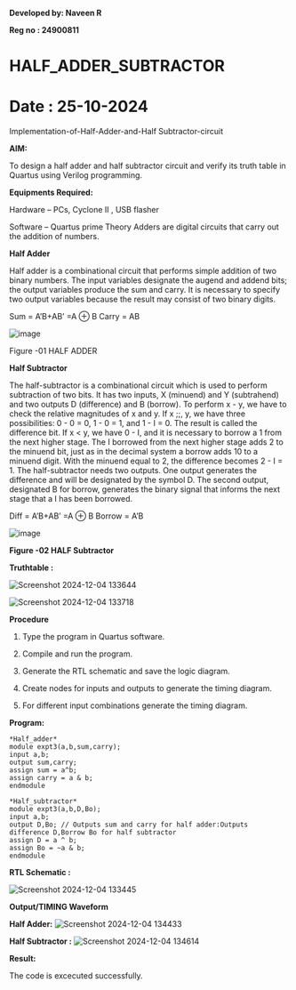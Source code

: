 **Developed by: Naveen R**

**Reg no : 24900811**

# HALF_ADDER_SUBTRACTOR

# Date : 25-10-2024

Implementation-of-Half-Adder-and-Half Subtractor-circuit

**AIM:**

To design a half adder and half subtractor circuit and verify its truth table in Quartus using Verilog programming.

**Equipments Required:**

Hardware – PCs, Cyclone II , USB flasher 

Software – Quartus prime Theory Adders are digital circuits that carry out the addition of numbers.

**Half Adder**

Half adder is a combinational circuit that performs simple addition of two binary numbers. The input variables designate the augend and addend bits; the output variables produce the sum and carry. It is necessary to specify two output variables because the result may consist of two binary digits.

Sum = A’B+AB’ =A ⊕ B Carry = AB

![image](https://github.com/naavaneetha/HALF_ADDER_SUBTRACTOR/assets/154305477/bd4a0b2c-cdbc-4184-ab08-81578f121e1f)

Figure -01 HALF ADDER

**Half Subtractor**

The half-subtractor is a combinational circuit which is used to perform subtraction of two bits. It has two inputs, X (minuend) and Y (subtrahend) and two outputs D (difference) and B (borrow). To perform x - y, we have to check the relative magnitudes of x and y. If x ;;, y, we have three possibilities: 0 - 0 = 0, 1 - 0 = 1, and 1 - I = 0. The result is called the difference bit. If x < y, we have 0 - I, and it is necessary to borrow a 1 from the next higher stage. The I borrowed from the next higher stage adds 2 to the minuend bit, just as in the decimal system a borrow adds 10 to a minuend digit. With the minuend equal to 2, the difference becomes 2 - I = 1. The half-subtractor needs two outputs. One output generates the difference and will be designated by the symbol D. The second output, designated B for borrow, generates the binary signal that informs the next stage that a I has been borrowed. 

Diff = A’B+AB’ =A ⊕ B
Borrow = A’B

 ![image](https://github.com/naavaneetha/HALF_ADDER_SUBTRACTOR/assets/154305477/d76b099c-513f-4e7c-843a-e2fd028a531a)

**Figure -02 HALF Subtractor**

**Truthtable :**

![Screenshot 2024-12-04 133644](https://github.com/user-attachments/assets/2542ec77-f427-4ead-9bfa-8b81c05dc134)

 ![Screenshot 2024-12-04 133718](https://github.com/user-attachments/assets/846e2810-4941-498e-b7e0-fa5eecd9611e)


**Procedure**

1.	Type the program in Quartus software.

2.	Compile and run the program.

3.	Generate the RTL schematic and save the logic diagram.

4.	Create nodes for inputs and outputs to generate the timing diagram.

5.	For different input combinations generate the timing diagram.


**Program:**
```
*Half_adder*
module expt3(a,b,sum,carry);
input a,b;
output sum,carry; 
assign sum = a^b;
assign carry = a & b;
endmodule

*Half_subtractor*
module expt3(a,b,D,Bo);
input a,b;
output D,Bo; // Outputs sum and carry for half adder:Outputs difference D,Borrow Bo for half subtractor
assign D = a ^ b;
assign Bo = ~a & b;
endmodule
```


**RTL Schematic :**

![Screenshot 2024-12-04 133445](https://github.com/user-attachments/assets/3450f8f1-e884-4b17-93dc-bcebc0abca0a)



**Output/TIMING Waveform**

**Half Adder:**
![Screenshot 2024-12-04 134433](https://github.com/user-attachments/assets/df59111e-ceff-410c-b0a9-57b63b45fd90)

**Half Subtractor :**
![Screenshot 2024-12-04 134614](https://github.com/user-attachments/assets/ceebc559-69fd-4b12-b6da-1e4756a2bceb)

**Result:**

The code is excecuted successfully.

